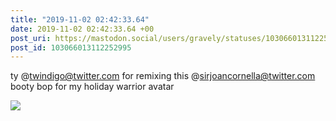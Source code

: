 ```yaml
---
title: "2019-11-02 02:42:33.64"
date: 2019-11-02 02:42:33.64 +00
post_uri: https://mastodon.social/users/gravely/statuses/103066013112252995
post_id: 103066013112252995
---
```

ty @twindigo@twitter.com for remixing this @sirjoancornella@twitter.com booty bop for my holiday warrior avatar


![](/images/21173697.png)

